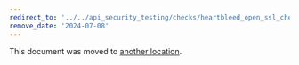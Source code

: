 ```yaml
---
redirect_to: '../../api_security_testing/checks/heartbleed_open_ssl_check.md'
remove_date: '2024-07-08'
---
```


This document was moved to [another location](../../api_security_testing/checks/heartbleed_open_ssl_check.md).

<!-- This redirect file can be deleted after <2024-07-08>. -->
<!-- Redirects that point to other docs in the same project expire in three months. -->
<!-- Redirects that point to docs in a different project or site (for example, link is not relative and starts with `https:`) expire in one year. -->
<!-- Before deletion, see: https://docs.gitlab.com/ee/development/documentation/redirects.html -->